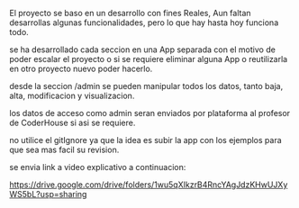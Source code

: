 El proyecto se baso en un desarrollo con fines Reales, Aun faltan desarrollas algunas funcionalidades, pero lo que hay hasta hoy funciona todo.

se ha desarrollado cada seccion en una App separada con el motivo de poder escalar el proyecto o si se requiere eliminar alguna App o reutilizarla en otro proyecto nuevo poder hacerlo.

desde la seccion /admin se pueden manipular todos los datos, tanto baja, alta, modificacion y visualizacion.

los datos de acceso como admin seran enviados por plataforma al profesor de CoderHouse si asi se requiere.

no utilice el gitIgnore ya que la idea es subir la app con los ejemplos para que sea mas facil su revision.

se envia link a video explicativo a continuacion:

https://drive.google.com/drive/folders/1wu5qXIkzrB4RncYAgJdzKHwUJXyWS5bL?usp=sharing
